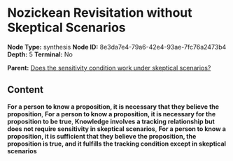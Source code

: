 # Nozickean Revisitation without Skeptical Scenarios

**Node Type:** synthesis
**Node ID:** 8e3da7e4-79a6-42e4-93ae-7fc76a2473b4
**Depth:** 5
**Terminal:** No

**Parent:** [Does the sensitivity condition work under skeptical scenarios?](does-the-sensitivity-condition-work-under-skeptical-scenarios-antithesis-08e6fcc6-673d-4715-8fbd-bce0968e905b.md)

## Content

**For a person to know a proposition, it is necessary that they believe the proposition**, **For a person to know a proposition, it is necessary for the proposition to be true**, **Knowledge involves a tracking relationship but does not require sensitivity in skeptical scenarios**, **For a person to know a proposition, it is sufficient that they believe the proposition, the proposition is true, and it fulfills the tracking condition except in skeptical scenarios**

